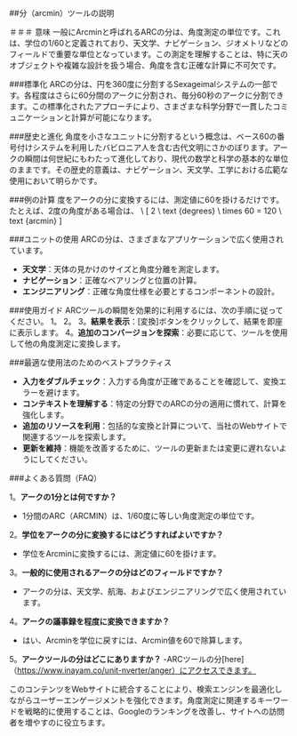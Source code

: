 ##分（arcmin）ツールの説明

＃＃＃ 意味
一般にArcminと呼ばれるARCの分は、角度測定の単位です。これは、学位の1/60と定義されており、天文学、ナビゲーション、ジオメトリなどのフィールドで重要な単位となっています。この測定を理解することは、特に天のオブジェクトや複雑な設計を扱う場合、角度を含む正確な計算に不可欠です。

###標準化
ARCの分は、円を360度に分割するSexageimalシステムの一部です。各程度はさらに60分間のアークに分割され、毎分60秒のアークに分割できます。この標準化されたアプローチにより、さまざまな科学分野で一貫したコミュニケーションと計算が可能になります。

###歴史と進化
角度を小さなユニットに分割するという概念は、ベース60の番号付けシステムを利用したバビロニア人を含む古代文明にさかのぼります。アークの瞬間は何世紀にもわたって進化しており、現代の数学と科学の基本的な単位のままです。その歴史的意義は、ナビゲーション、天文学、工学における広範な使用において明らかです。

###例の計算
度をアークの分に変換するには、測定値に60を掛けるだけです。たとえば、2度の角度がある場合は、
\ [
2 \ text {degrees} \ times 60 = 120 \ text {arcmin}
\]

###ユニットの使用
ARCの分は、さまざまなアプリケーションで広く使用されています。
-  **天文学**：天体の見かけのサイズと角度分離を測定します。
-  **ナビゲーション**：正確なベアリングと位置の計算。
-  **エンジニアリング**：正確な角度仕様を必要とするコンポーネントの設計。

###使用ガイド
ARCツールの瞬間を効果的に利用するには、次の手順に従ってください。
1。
2。
3。**結果を表示**：[変換]ボタンをクリックして、結果を即座に表示します。
4。**追加のコンバージョンを探索**：必要に応じて、ツールを使用して他の角度測定に変換します。

###最適な使用法のためのベストプラクティス
-  **入力をダブルチェック**：入力する角度が正確であることを確認して、変換エラーを避けます。
-  **コンテキストを理解する**：特定の分野でのARCの分の適用に慣れて、計算を強化します。
-  **追加のリソースを利用**：包括的な変換と計算について、当社のWebサイトで関連するツールを探索します。
-  **更新を維持**：機能を改善するために、ツールの更新または変更に遅れないようにしてください。

###よくある質問（FAQ）

1。**アークの1分とは何ですか？**
-  1分間のARC（ARCMIN）は、1/60度に等しい角度測定の単位です。

2。**学位をアークの分に変換するにはどうすればよいですか？**
- 学位をArcminに変換するには、測定値に60を掛けます。

3。**一般的に使用されるアークの分はどのフィールドですか？**
- アークの分は、天文学、航海、およびエンジニアリングで広く使用されています。

4。**アークの議事録を程度に変換できますか？**
- はい、Arcminを学位に戻すには、Arcmin値を60で除算します。

5。**アークツールの分はどこにありますか？**
-ARCツールの分[here]（https://www.inayam.co/unit-nverter/anger）にアクセスできます。

このコンテンツをWebサイトに統合することにより、検索エンジンを最適化しながらユーザーエンゲージメントを強化できます。角度測定に関連するキーワードを戦略的に使用することは、Googleのランキングを改善し、サイトへの訪問者を増やすのに役立ちます。